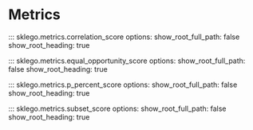 # Metrics

::: sklego.metrics.correlation_score
    options:
        show_root_full_path: false
        show_root_heading: true

::: sklego.metrics.equal_opportunity_score
    options:
        show_root_full_path: false
        show_root_heading: true

::: sklego.metrics.p_percent_score
    options:
        show_root_full_path: false
        show_root_heading: true

::: sklego.metrics.subset_score
    options:
        show_root_full_path: false
        show_root_heading: true
